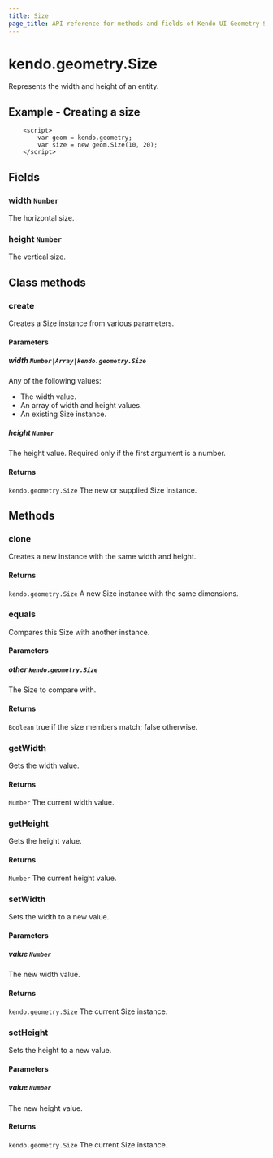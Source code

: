 ```yaml
---
title: Size
page_title: API reference for methods and fields of Kendo UI Geometry Size
---
```


# kendo.geometry.Size

Represents the width and height of an entity.

## Example - Creating a size
        <script>
            var geom = kendo.geometry;
            var size = new geom.Size(10, 20);
        </script>

## Fields

### width `Number`

The horizontal size.


### height `Number`

The vertical size.

## Class methods

### create

Creates a Size instance from various parameters.

#### Parameters

##### width `Number|Array|kendo.geometry.Size`

Any of the following values:

* The width value.
* An array of width and height values.
* An existing Size instance.

##### height `Number`

The height value. Required only if the first argument is a number.

#### Returns

`kendo.geometry.Size` The new or supplied Size instance.


## Methods

### clone

Creates a new instance with the same width and height.

#### Returns

`kendo.geometry.Size` A new Size instance with the same dimensions.


### equals

Compares this Size with another instance.

#### Parameters

##### other `kendo.geometry.Size`

The Size to compare with.

#### Returns

`Boolean` true if the size members match; false otherwise.


### getWidth

Gets the width value.

#### Returns

`Number` The current width value.


### getHeight

Gets the height value.

#### Returns

`Number` The current height value.


### setWidth

Sets the width to a new value.

#### Parameters

##### value `Number`

The new width value.

#### Returns

`kendo.geometry.Size` The current Size instance.


### setHeight

Sets the height to a new value.

#### Parameters

##### value `Number`

The new height value.

#### Returns

`kendo.geometry.Size` The current Size instance.

